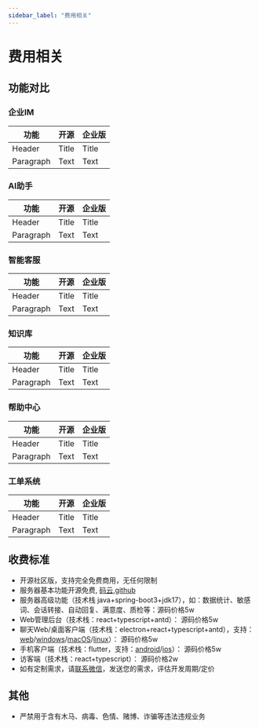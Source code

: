 ```yaml
---
sidebar_label: "费用相关"
---
```


# 费用相关

## 功能对比

### 企业IM

| 功能      | 开源  |  企业版 |
| --------- | ----- |  ------ |
| Header    | Title |  Title  |
| Paragraph | Text  |  Text   |

### AI助手

| 功能      | 开源  |  企业版 |
| --------- | ----- |  ------ |
| Header    | Title |  Title  |
| Paragraph | Text  |  Text   |

### 智能客服

| 功能      | 开源  |  企业版 |
| --------- | ----- |  ------ |
| Header    | Title |  Title  |
| Paragraph | Text  |  Text   |

### 知识库

| 功能      | 开源  |  企业版 |
| --------- | ----- |  ------ |
| Header    | Title |  Title  |
| Paragraph | Text  |  Text   |

### 帮助中心

| 功能      | 开源  |  企业版 |
| --------- | ----- |  ------ |
| Header    | Title |  Title  |
| Paragraph | Text  |  Text   |

### 工单系统

| 功能      | 开源  |  企业版 |
| --------- | ----- |  ------ |
| Header    | Title |  Title  |
| Paragraph | Text  |  Text   |

## 收费标准

<!-- - 保留logo的前提下，可以免费安装使用，不收取任何费用。授权修改’微语‘及 Logo： 1w -->
- 开源社区版，支持完全免费商用，无任何限制
- 服务器基本功能开源免费, [码云](https://gitee.com/270580156/weiyu.im),[github](https://github.com/Bytedesk/bytedesk)
- 服务器高级功能（技术栈 java+spring-boot3+jdk17），如：数据统计、敏感词、会话转接、自动回复、满意度、质检等：源码价格5w
- Web管理后台（技术栈：react+typescript+antd）： 源码价格5w
- 聊天Web/桌面客户端（技术栈：electron+react+typescript+antd），支持：[web](https://www.weiyuai.cn/agent)/[windows](https://www.weiyuai.cn/download/weiyu-windows.exe)/[macOS](https://www.weiyuai.cn/download/weiyu-mac.dmg)/[linux](https://www.weiyuai.cn/download/weiyu-linux.AppImage)）： 源码价格5w
- 手机客户端（技术栈：flutter，支持：[android](https://www.weiyuai.cn/download/weiyu-android.apk)/[ios](https://apps.apple.com/cn/app/%E5%BE%AE%E8%AF%AD/id6470106586)）： 源码价格5w
- 访客端（技术栈：react+typescript）： 源码价格2w
- 如有定制需求，请[联系微信](/img/wechat.png)，发送您的需求，评估开发周期/定价

## 其他

<!-- - 在保留原有商标 logo 等信息前提下，支持免费商用。如需移除，需要获得授权 -->
<!-- - 仅支持企业内部员工自用，销售、二次销售或者部署 SaaS 方式销售需要获得授权 -->
<!-- - 代理合作：您负责销售，我方负责售后，维护等，五五分成 -->
<!-- - 此软件可能存在 bug 或不完善的地方，如造成损失，需自行负责 -->
- 严禁用于含有木马、病毒、色情、赌博、诈骗等违法违规业务
<!-- - <img src="/img/wechat.png" width="150"></img> -->
<!-- - 定制按 2500 人/天 计算 -->
